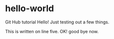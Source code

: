 # hello-world
Git Hub tutorial 
Hello! Just testing out a few things.

This is written on line five. 
OK!
good bye now. 
